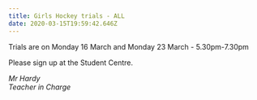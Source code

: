 ```yaml
---
title: Girls Hockey trials - ALL
date: 2020-03-15T19:59:42.646Z
---
```

Trials are on Monday 16 March and Monday 23 March - 5.30pm-7.30pm  

Please sign up at the Student Centre.  

*Mr Hardy  
Teacher in Charge*